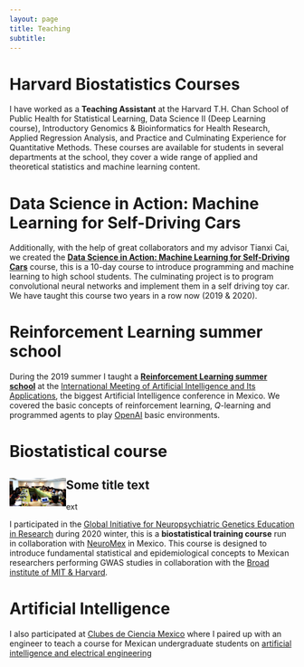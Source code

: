 ```yaml
---
layout: page
title: Teaching
subtitle: 
---
```


# Harvard Biostatistics Courses

I have worked as a **Teaching Assistant** at the Harvard T.H. Chan School of Public Health for Statistical Learning, Data Science II (Deep Learning course), Introductory Genomics & Bioinformatics for Health Research, Applied Regression Analysis, and Practice and Culminating Experience for Quantitative Methods.  These courses are available for students in several departments at the school, they cover a wide range of applied and theoretical statistics and machine learning content. 

# Data Science in Action: Machine Learning for Self-Driving Cars

Additionally, with the help of great collaborators and my advisor Tianxi Cai, we created the **[Data Science in Action: Machine Learning for Self-Driving Cars](https://www.hsph.harvard.edu/biostatistics/machine-learning-for-self-driving-cars/)** course, this is a 10-day course to introduce programming and machine learning to high school students. The culminating project is to program convolutional neural networks and implement them in a self driving toy car. We have taught this course two years in a row now (2019 & 2020).

# Reinforcement Learning summer school

During the 2019 summer I taught a **[Reinforcement Learning summer school](https://github.com/asonabend/RL_with_OpenAI)** at the [International Meeting of Artificial Intelligence and Its Applications](https://riiaa.org/), the biggest Artificial Intelligence conference in Mexico. We covered the basic concepts of reinforcement learning, $Q$-learning and programmed agents to play [OpenAI](https://gym.openai.com/) basic environments.

# Biostatistical course

<div style="clear: both;">
  <div style="float: left; margin-right 1em;">
    <img src="neuromex.png" width="100" height="50" alt="">
  </div>
  <div>
    <h2>Some title text</h2>
    <p>ext
</p>
  </div>
</div>

I participated in the [Global Initiative for Neuropsychiatric Genetics Education in Research](https://ginger.sph.harvard.edu/) during 2020 winter, this is a **biostatistical training course** run in collaboration with [NeuroMex](https://ginger.sph.harvard.edu/2020/02/11/ginger-on-site-training-in-campeche-mexico-january-2019/) in Mexico. This course is designed to introduce fundamental statistical and epidemiological concepts to Mexican researchers performing GWAS studies in collaboration with the [Broad institute of MIT & Harvard](https://www.broadinstitute.org/).

# Artificial Intelligence

I also participated at [Clubes de Ciencia Mexico](https://www.clubesdeciencia.org/) where I paired up with an engineer to teach a course for Mexican undergraduate students on [artificial intelligence and electrical engineering](https://www.clubesdeciencia.mx/estudiantes/clubes2018/)

